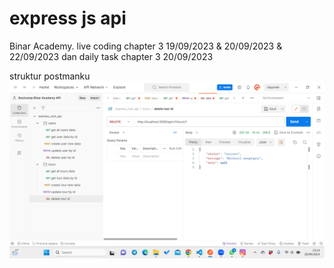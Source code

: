 # express js api

Binar Academy. live coding chapter 3 19/09/2023 & 20/09/2023 & 22/09/2023 dan daily task chapter 3 20/09/2023

struktur postmanku
![postman](./postmanapi.png)
